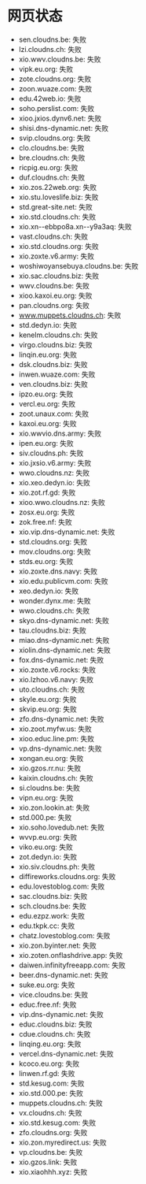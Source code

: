 # 网页状态
- sen.cloudns.be: 失败
- lzi.cloudns.ch: 失败
- xio.wwv.cloudns.be: 失败
- vipk.eu.org: 失败
- zote.cloudns.org: 失败
- zoon.wuaze.com: 失败
- edu.42web.io: 失败
- soho.perslist.com: 失败
- xioo.jxios.dynv6.net: 失败
- shisi.dns-dynamic.net: 失败
- svip.cloudns.org: 失败
- clo.cloudns.be: 失败
- bre.cloudns.ch: 失败
- ricpig.eu.org: 失败
- duf.cloudns.ch: 失败
- xio.zos.22web.org: 失败
- xio.stu.loveslife.biz: 失败
- std.great-site.net: 失败
- xio.std.cloudns.ch: 失败
- xio.xn--ebbpo8a.xn--y9a3aq: 失败
- vast.cloudns.ch: 失败
- xio.std.cloudns.org: 失败
- xio.zoxte.v6.army: 失败
- woshiwoyansebuya.cloudns.be: 失败
- xio.sac.cloudns.biz: 失败
- wwv.cloudns.be: 失败
- xioo.kaxoi.eu.org: 失败
- pan.cloudns.org: 失败
- www.muppets.cloudns.ch: 失败
- std.dedyn.io: 失败
- kenelm.cloudns.ch: 失败
- virgo.cloudns.biz: 失败
- linqin.eu.org: 失败
- dsk.cloudns.biz: 失败
- inwen.wuaze.com: 失败
- ven.cloudns.biz: 失败
- ipzo.eu.org: 失败
- vercl.eu.org: 失败
- zoot.unaux.com: 失败
- kaxoi.eu.org: 失败
- xio.wwvio.dns.army: 失败
- ipen.eu.org: 失败
- siv.cloudns.ph: 失败
- xio.jxsio.v6.army: 失败
- wwo.cloudns.nz: 失败
- xio.xeo.dedyn.io: 失败
- xio.zot.rf.gd: 失败
- xioo.wwo.cloudns.nz: 失败
- zosx.eu.org: 失败
- zok.free.nf: 失败
- xio.vip.dns-dynamic.net: 失败
- std.cloudns.org: 失败
- mov.cloudns.org: 失败
- stds.eu.org: 失败
- xio.zoxte.dns.navy: 失败
- xio.edu.publicvm.com: 失败
- xeo.dedyn.io: 失败
- wonder.dynx.me: 失败
- wwo.cloudns.ch: 失败
- skyo.dns-dynamic.net: 失败
- tau.cloudns.biz: 失败
- miao.dns-dynamic.net: 失败
- xiolin.dns-dynamic.net: 失败
- fox.dns-dynamic.net: 失败
- xio.zoxte.v6.rocks: 失败
- xio.lzhoo.v6.navy: 失败
- uto.cloudns.ch: 失败
- skyle.eu.org: 失败
- skvip.eu.org: 失败
- zfo.dns-dynamic.net: 失败
- xio.zoot.myfw.us: 失败
- xioo.educ.line.pm: 失败
- vp.dns-dynamic.net: 失败
- xongan.eu.org: 失败
- xio.gzos.rr.nu: 失败
- kaixin.cloudns.ch: 失败
- si.cloudns.be: 失败
- vipn.eu.org: 失败
- xio.zon.lookin.at: 失败
- std.000.pe: 失败
- xio.soho.lovedub.net: 失败
- wvvp.eu.org: 失败
- viko.eu.org: 失败
- zot.dedyn.io: 失败
- xio.siv.cloudns.ph: 失败
- diffireworks.cloudns.org: 失败
- edu.lovestoblog.com: 失败
- sac.cloudns.biz: 失败
- sch.cloudns.be: 失败
- edu.ezpz.work: 失败
- edu.tkpk.cc: 失败
- chatz.lovestoblog.com: 失败
- xio.zon.byinter.net: 失败
- xio.zoten.onflashdrive.app: 失败
- daiwen.infinityfreeapp.com: 失败
- beer.dns-dynamic.net: 失败
- suke.eu.org: 失败
- vice.cloudns.be: 失败
- educ.free.nf: 失败
- vip.dns-dynamic.net: 失败
- educ.cloudns.biz: 失败
- cdue.cloudns.ch: 失败
- linqing.eu.org: 失败
- vercel.dns-dynamic.net: 失败
- kcoco.eu.org: 失败
- linwen.rf.gd: 失败
- std.kesug.com: 失败
- xio.std.000.pe: 失败
- muppets.cloudns.ch: 失败
- vx.cloudns.ch: 失败
- xio.std.kesug.com: 失败
- zfo.cloudns.org: 失败
- xio.zon.myredirect.us: 失败
- vp.cloudns.be: 失败
- xio.gzos.link: 失败
- xio.xiaohhh.xyz: 失败
